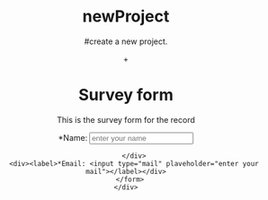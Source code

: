 # newProject
#create a new project.
<!DOCTYPE html>
<html>
+<style>
  #title{
    color:green;
  }
  body{
    text-align: center;
  }
</style>
  <body>
    <div>
    <h1>Survey form</h1>
    </div>
    <div>
      <p>This is the survey form for the record</p>
      <form>
        <div>
          <label>*Name: <input type="text" placeholder="enter your name"></label>
          
        </div>
        <div><label>*Email: <input type="mail" plaveholder="enter your mail"></label></div>
      </form>
    </div>
  </body>
<html>

